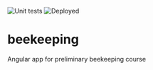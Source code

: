 ![Unit tests](https://github.com/PGRISEWOOD/beekeeping/workflows/TEST/badge.svg) ![Deployed](https://github.com/PGRISEWOOD/beekeeping/workflows/CICD/badge.svg)


# beekeeping 
Angular app for preliminary beekeeping course
